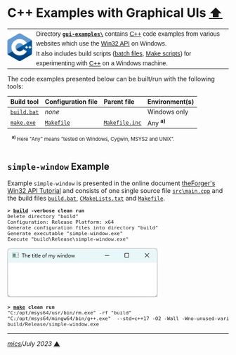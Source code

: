 # <span id="top">C++ Examples with Graphical UIs</span> <span style="size:30%;"><a href="../README.md">⬆</a></span>

<table style="font-family:Helvetica,Arial;line-height:1.6;">
  <tr>
  <td style="border:0;padding:0 10px 0 0;min-width:25%;"><a href="https://isocpp.org/"><img src="../docs/images/cpp_logo.png" width="100" alt="ISO C++ project"/></a></td>
  <td style="border:0;padding:0;vertical-align:text-top;">Directory <a href="."><strong><code>gui-examples\</code></strong></a> contains <a href="hhttps://isocpp.org/" rel="external" title="ISO C++">C++</a> code examples from various websites which use the <a href="https://en.wikipedia.org/wiki/Windows_API">Win32 API</a> on Windows.<br/>
  It also includes build scripts (<a href="https://en.wikibooks.org/wiki/Windows_Batch_Scripting">batch files</a>, <a href="https://makefiletutorial.com/" rel="external">Make scripts</a>) for experimenting with <a href="hhttps://isocpp.org/" rel="external">C++</a> on a Windows machine.
  </td>
  </tr>
</table>

The code examples presented below can be built/run with the following tools:

| Build&nbsp;tool | Configuration file | Parent file | Environment(s) |
|:----------------|:-------------------|:------------|:---------------|
| [`build.bat`](./simple-window/build.bat) | *none* | &nbsp; | Windows only |
| [`make.exe`][make_cli] | [`Makefile`](./simple-window/Makefile) | [`Makefile.inc`](./Makefile.inc) | Any <sup><b>a)</b></sup> |
<div style="margin:0 0 0 10px;font-size:80%;">
<sup><b>a)</b></sup> Here "Any" means "tested on Windows, Cygwin, MSYS2 and UNIX".<br/>&nbsp;
</div>

## <span id="simple-window">`simple-window` Example</span>

Example `simple-window` is presented in the online document [theForger's Win32 API Tutorial](http://www.winprog.org/tutorial/) and consists of one single source file [`src\main.cpp`](./simple-window/src/main.cpp) and the build files [`build.bat`](./simple-window/build.bat), [`CMakeLists.txt`](./simple-window/CMakeLists.txt) and [`Makefile`](./simple-window/Makefile).

<pre style="font-size:80%;">
<b>&gt; <a href="./simple-window/build.bat">build</a> -verbose clean run</b>
Delete directory "build"
Configuration: Release Platform: x64
Generate configuration files into directory "build"
Generate executable "simple-window.exe"
Execute "build\Release\simple-window.exe"
</pre>

<img src="images/simple-window.png" /><br/>

<pre style="font-size:80%;">
<b>&gt; <a href="">make</a> clean run</b>
"C:/opt/msys64/usr/bin/rm.exe" -rf "build"
"C:/opt/msys64/mingw64/bin/g++.exe"  --std=c++17 -O2 -Wall -Wno-unused-variable  -o build/Release/simple-window.exe src/main.cpp -Wl,--subsystem,windows
build/Release/simple-window.exe
</pre>

<!--
## <span id="windows-ap">`windows-app` Example</span>
-->

<!--
## <span id="footnotes">Footnotes</span>

<span id="footnote_01">[1]</span> ***Batch files and coding conventions*** [↩](#anchor_01)

<dl><dd>
See section 4 "Tweak the &lt;thread&gt; C++ header" in blog post <a href="http://hectorhon.blogspot.com/2018/05/building-libpqxx-on-msys2-mingw-64-bit.html" rel="external"><i>Building libpqxx on MSYS2 MinGW 64 bit</i></a>.
</dd></dl>
-->

***

*[mics](https://lampwww.epfl.ch/~michelou/)/July 2023* [**&#9650;**](#top)
<span id="bottom">&nbsp;</span>

<!-- link refs -->

[clang_cli]: https://clang.llvm.org/docs/ClangCommandLineReference.html#introduction
[cmake_cli]: https://cmake.org/cmake/help/latest/manual/cmake.1.html
[gcc_cli]: https://man7.org/linux/man-pages/man1/g++.1.html
[make_cli]: https://ftp.gnu.org/old-gnu/Manuals/make-3.79.1/html_node/make_86.html
[msbuild_cli]: https://docs.microsoft.com/en-us/visualstudio/msbuild/msbuild-command-line-reference
[msvc_cli]: https://docs.microsoft.com/en-us/cpp/build/reference/compiler-command-line-syntax
